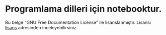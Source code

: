 # Programlama dilleri için notebooktur.

Bu belge "GNU Free Documentation License" ile lisanslanmıştır. Lisansı 
[lisans](https://github.com/DoraUzunsoy/notebooks/blob/master/LICANCES.txt) 
adresinden inceleyebilirsiniz.

